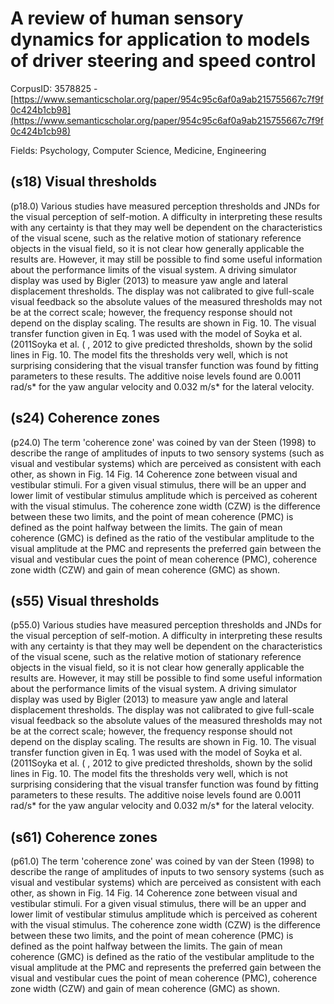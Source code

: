 # A review of human sensory dynamics for application to models of driver steering and speed control

CorpusID: 3578825 - [https://www.semanticscholar.org/paper/954c95c6af0a9ab215755667c7f9f0c424b1cb98](https://www.semanticscholar.org/paper/954c95c6af0a9ab215755667c7f9f0c424b1cb98)

Fields: Psychology, Computer Science, Medicine, Engineering

## (s18) Visual thresholds
(p18.0) Various studies have measured perception thresholds and JNDs for the visual perception of self-motion. A difficulty in interpreting these results with any certainty is that they may well be dependent on the characteristics of the visual scene, such as the relative motion of stationary reference objects in the visual field, so it is not clear how generally applicable the results are. However, it may still be possible to find some useful information about the performance limits of the visual system. A driving simulator display was used by Bigler (2013) to measure yaw angle and lateral displacement thresholds. The display was not calibrated to give full-scale visual feedback so the absolute values of the measured thresholds may not be at the correct scale; however, the frequency response should not depend on the display scaling. The results are shown in Fig. 10. The visual transfer function given in Eq. 1 was used with the model of Soyka et al. (2011Soyka et al. ( , 2012 to give predicted thresholds, shown by the solid lines in Fig. 10. The model fits the thresholds very well, which is not surprising considering that the visual transfer function was found by fitting parameters to these results. The additive noise levels found are 0.0011 rad/s* for the yaw angular velocity and 0.032 m/s* for the lateral velocity.
## (s24) Coherence zones
(p24.0) The term 'coherence zone' was coined by van der Steen (1998) to describe the range of amplitudes of inputs to two sensory systems (such as visual and vestibular systems) which are perceived as consistent with each other, as shown in Fig. 14 Fig. 14 Coherence zone between visual and vestibular stimuli. For a given visual stimulus, there will be an upper and lower limit of vestibular stimulus amplitude which is perceived as coherent with the visual stimulus. The coherence zone width (CZW) is the difference between these two limits, and the point of mean coherence (PMC) is defined as the point halfway between the limits. The gain of mean coherence (GMC) is defined as the ratio of the vestibular amplitude to the visual amplitude at the PMC and represents the preferred gain between the visual and vestibular cues the point of mean coherence (PMC), coherence zone width (CZW) and gain of mean coherence (GMC) as shown.
## (s55) Visual thresholds
(p55.0) Various studies have measured perception thresholds and JNDs for the visual perception of self-motion. A difficulty in interpreting these results with any certainty is that they may well be dependent on the characteristics of the visual scene, such as the relative motion of stationary reference objects in the visual field, so it is not clear how generally applicable the results are. However, it may still be possible to find some useful information about the performance limits of the visual system. A driving simulator display was used by Bigler (2013) to measure yaw angle and lateral displacement thresholds. The display was not calibrated to give full-scale visual feedback so the absolute values of the measured thresholds may not be at the correct scale; however, the frequency response should not depend on the display scaling. The results are shown in Fig. 10. The visual transfer function given in Eq. 1 was used with the model of Soyka et al. (2011Soyka et al. ( , 2012 to give predicted thresholds, shown by the solid lines in Fig. 10. The model fits the thresholds very well, which is not surprising considering that the visual transfer function was found by fitting parameters to these results. The additive noise levels found are 0.0011 rad/s* for the yaw angular velocity and 0.032 m/s* for the lateral velocity.
## (s61) Coherence zones
(p61.0) The term 'coherence zone' was coined by van der Steen (1998) to describe the range of amplitudes of inputs to two sensory systems (such as visual and vestibular systems) which are perceived as consistent with each other, as shown in Fig. 14 Fig. 14 Coherence zone between visual and vestibular stimuli. For a given visual stimulus, there will be an upper and lower limit of vestibular stimulus amplitude which is perceived as coherent with the visual stimulus. The coherence zone width (CZW) is the difference between these two limits, and the point of mean coherence (PMC) is defined as the point halfway between the limits. The gain of mean coherence (GMC) is defined as the ratio of the vestibular amplitude to the visual amplitude at the PMC and represents the preferred gain between the visual and vestibular cues the point of mean coherence (PMC), coherence zone width (CZW) and gain of mean coherence (GMC) as shown.
